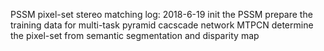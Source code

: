 PSSM
pixel-set stereo matching
log:
2018-6-19
init the PSSM
prepare the training data for multi-task pyramid cacscade network MTPCN
determine the pixel-set from semantic segmentation and disparity map
